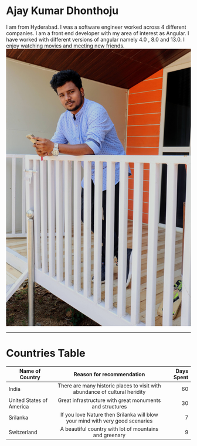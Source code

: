 # Ajay Kumar Dhonthoju
I am from Hyderabad. I was a software engineer worked across 4 different companies. I am a front end developer with my area of interest as Angular. I have worked with different versions of angular namely 4.0 , 8.0 and 13.0. I enjoy watching movies and meeting new friends.
![My Picture](IMG_1408_2.JPG)
***
# Countries Table

| Name of Country        | Reason for recommendation           | Days Spent  |
| ------------- |:-------------:| -----:|
| India      | There are many historic places to visit with abundance of cultural heridity | 60 |
| United States of America |   Great infrastructure with great monuments and structures    |   30 |
| Srilanka | If you love Nature then Srilanka will blow your mind with very good scenaries      |    7 |
| Switzerland | A beautiful country with lot of mountains and greenary      |    9 |